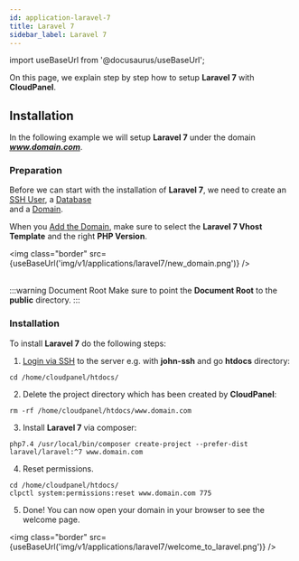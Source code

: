 ```yaml
---
id: application-laravel-7
title: Laravel 7
sidebar_label: Laravel 7
---
```


import useBaseUrl from '@docusaurus/useBaseUrl';

On this page, we explain step by step how to setup **Laravel 7** with **CloudPanel**.

## Installation

In the following example we will setup **Laravel 7** under the domain ***www.domain.com***.

### Preparation

Before we can start with the installation of **Laravel 7**, we need to create an [SSH User](users#adding-a-user), a [Database](databases#adding-a-database) <br />
and a [Domain](domains#adding-a-domain).

When you [Add the Domain](domains#adding-a-domain), make sure to select the **Laravel 7 Vhost Template** and the right **PHP Version**.

<img class="border" src={useBaseUrl('img/v1/applications/laravel7/new_domain.png')} /> <br /><br />

:::warning Document Root
Make sure to point the **Document Root** to the **public** directory.
:::

### Installation

To install **Laravel 7** do the following steps:

1. [Login via SSH](users#ssh-login) to the server e.g. with **john-ssh** and go **htdocs** directory:

```
cd /home/cloudpanel/htdocs/
```

2. Delete the project directory which has been created by **CloudPanel**:

```
rm -rf /home/cloudpanel/htdocs/www.domain.com
```

3. Install **Laravel 7** via composer:

```
php7.4 /usr/local/bin/composer create-project --prefer-dist laravel/laravel:^7 www.domain.com
```

4. Reset permissions.

```
cd /home/cloudpanel/htdocs/
clpctl system:permissions:reset www.domain.com 775
```

5. Done! You can now open your domain in your browser to see the welcome page.

<img class="border" src={useBaseUrl('img/v1/applications/laravel7/welcome_to_laravel.png')} /> 

